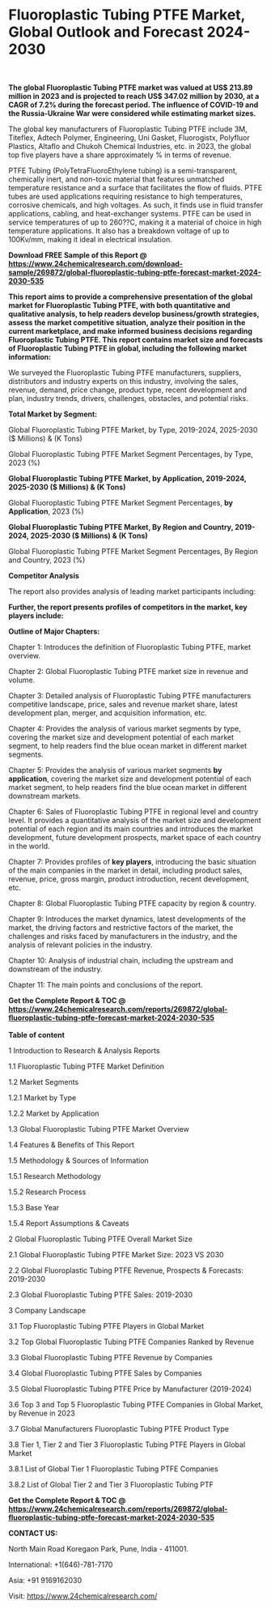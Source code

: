 <h1>Fluoroplastic Tubing PTFE Market, Global Outlook and Forecast 2024-2030</h1><br/><p><strong>The global Fluoroplastic Tubing PTFE market was valued at US$ 213.89 million in 2023 and is projected to reach US$ 347.02 million by 2030, at a <strong>CAGR</strong> of 7.2% during the forecast period. The influence of COVID-19 and the Russia-Ukraine War were considered while estimating market sizes.</strong></p><p>The global key manufacturers of Fluoroplastic Tubing PTFE include 3M, Titeflex, Adtech Polymer, Engineering, Uni Gasket, Fluorogistx, Polyfluor Plastics, Altaflo and Chukoh Chemical Industries, etc. in 2023, the global top five players have a share approximately % in terms of revenue.</p><p>PTFE Tubing (PolyTetraFluoroEthylene tubing) is a semi-transparent, chemically inert, and non-toxic material that features unmatched temperature resistance and a surface that facilitates the flow of fluids. PTFE tubes are used applications requiring resistance to high temperatures, corrosive chemicals, and high voltages. As such, it finds use in fluid transfer applications, cabling, and heat-exchanger systems. PTFE can be used in service temperatures of up to 260??C, making it a material of choice in high temperature applications. It also has a breakdown voltage of up to 100Kv/mm, making it ideal in electrical insulation.</p><div><b>Download FREE Sample of this Report @ <a href="https://www.24chemicalresearch.com/download-sample/269872/global-fluoroplastic-tubing-ptfe-forecast-market-2024-2030-535">https://www.24chemicalresearch.com/download-sample/269872/global-fluoroplastic-tubing-ptfe-forecast-market-2024-2030-535</a></b></div><p><strong>This report aims to provide a comprehensive presentation of the global market for Fluoroplastic Tubing PTFE, with both quantitative and qualitative analysis, to help readers develop business/growth strategies, assess the market competitive situation, analyze their position in the current marketplace, and make informed business decisions regarding Fluoroplastic Tubing PTFE. This report contains market size and forecasts of Fluoroplastic Tubing PTFE in global, including the following market information:</strong></p><p>We surveyed the Fluoroplastic Tubing PTFE manufacturers, suppliers, distributors and industry experts on this industry, involving the sales, revenue, demand, price change, product type, recent development and plan, industry trends, drivers, challenges, obstacles, and potential risks.</p><p><strong>Total Market by Segment:</strong></p><p>Global Fluoroplastic Tubing PTFE Market, by Type, 2019-2024, 2025-2030 ($ Millions) & (K Tons)</p><p>Global Fluoroplastic Tubing PTFE Market Segment Percentages, by Type, 2023 (%)</p><p><strong>Global Fluoroplastic Tubing PTFE Market, <strong>by Application</strong>, 2019-2024, 2025-2030 ($ Millions) & (K Tons)</strong></p><p>Global Fluoroplastic Tubing PTFE Market Segment Percentages, <strong>by Application</strong>, 2023 (%)</p><p><strong>Global Fluoroplastic Tubing PTFE Market, By Region and Country, 2019-2024, 2025-2030 ($ Millions) & (K Tons)</strong></p><p>Global Fluoroplastic Tubing PTFE Market Segment Percentages, By Region and Country, 2023 (%)</p><p><strong>Competitor Analysis</strong></p><p>The report also provides analysis of leading market participants including:</p><p><strong>Further, the report presents profiles of competitors in the market, <strong>key players</strong> include:</strong></p><p><strong>Outline of Major Chapters:</strong></p><p>Chapter 1: Introduces the definition of Fluoroplastic Tubing PTFE, market overview.</p><p>Chapter 2: Global Fluoroplastic Tubing PTFE market size in revenue and volume.</p><p>Chapter 3: Detailed analysis of Fluoroplastic Tubing PTFE manufacturers competitive landscape, price, sales and revenue market share, latest development plan, merger, and acquisition information, etc.</p><p>Chapter 4: Provides the analysis of various market segments by type, covering the market size and development potential of each market segment, to help readers find the blue ocean market in different market segments.</p><p>Chapter 5: Provides the analysis of various market segments <strong>by application</strong>, covering the market size and development potential of each market segment, to help readers find the blue ocean market in different downstream markets.</p><p>Chapter 6: Sales of Fluoroplastic Tubing PTFE in regional level and country level. It provides a quantitative analysis of the market size and development potential of each region and its main countries and introduces the market development, future development prospects, market space of each country in the world.</p><p>Chapter 7: Provides profiles of <strong>key players</strong>, introducing the basic situation of the main companies in the market in detail, including product sales, revenue, price, gross margin, product introduction, recent development, etc.</p><p>Chapter 8: Global Fluoroplastic Tubing PTFE capacity by region & country.</p><p>Chapter 9: Introduces the market dynamics, latest developments of the market, the driving factors and restrictive factors of the market, the challenges and risks faced by manufacturers in the industry, and the analysis of relevant policies in the industry.</p><p>Chapter 10: Analysis of industrial chain, including the upstream and downstream of the industry.</p><p>Chapter 11: The main points and conclusions of the report.</p><div><b>Get the Complete Report & TOC @ <a href="https://www.24chemicalresearch.com/reports/269872/global-fluoroplastic-tubing-ptfe-forecast-market-2024-2030-535">https://www.24chemicalresearch.com/reports/269872/global-fluoroplastic-tubing-ptfe-forecast-market-2024-2030-535</a></b></div><br><b>Table of content</b><p>1 Introduction to Research & Analysis Reports<br />
 
  1.1 Fluoroplastic Tubing PTFE Market Definition<br />
 
  1.2 Market Segments<br />
 
  1.2.1 Market by Type<br />
 
  1.2.2 Market by Application<br />
 
  1.3 Global Fluoroplastic Tubing PTFE Market Overview<br />
 
  1.4 Features & Benefits of This Report<br />
 
  1.5 Methodology & Sources of Information<br />
 
  1.5.1 Research Methodology<br />
 
  1.5.2 Research Process<br />
 
  1.5.3 Base Year<br />
 
  1.5.4 Report Assumptions & Caveats<br />
 
 2 Global Fluoroplastic Tubing PTFE Overall Market Size<br />
 
  2.1 Global Fluoroplastic Tubing PTFE Market Size: 2023 VS 2030<br />
 
  2.2 Global Fluoroplastic Tubing PTFE Revenue, Prospects & Forecasts: 2019-2030<br />
 
  2.3 Global Fluoroplastic Tubing PTFE Sales: 2019-2030<br />
 
 3 Company Landscape<br />
 
  3.1 Top Fluoroplastic Tubing PTFE Players in Global Market<br />
 
  3.2 Top Global Fluoroplastic Tubing PTFE Companies Ranked by Revenue<br />
 
  3.3 Global Fluoroplastic Tubing PTFE Revenue by Companies<br />
 
  3.4 Global Fluoroplastic Tubing PTFE Sales by Companies<br />
 
  3.5 Global Fluoroplastic Tubing PTFE Price by Manufacturer (2019-2024)<br />
 
  3.6 Top 3 and Top 5 Fluoroplastic Tubing PTFE Companies in Global Market, by Revenue in 2023<br />
 
  3.7 Global Manufacturers Fluoroplastic Tubing PTFE Product Type<br />
 
  3.8 Tier 1, Tier 2 and Tier 3 Fluoroplastic Tubing PTFE Players in Global Market<br />
 
  3.8.1 List of Global Tier 1 Fluoroplastic Tubing PTFE Companies<br />
 
  3.8.2 List of Global Tier 2 and Tier 3 Fluoroplastic Tubing PTF<br><div><b>Get the Complete Report & TOC @ <a href="https://www.24chemicalresearch.com/reports/269872/global-fluoroplastic-tubing-ptfe-forecast-market-2024-2030-535">https://www.24chemicalresearch.com/reports/269872/global-fluoroplastic-tubing-ptfe-forecast-market-2024-2030-535</a></b></div></p>
 
 <b>CONTACT US:</b><br>
 
 North Main Road Koregaon Park, Pune, India - 411001.<br/>
 
 International: +1(646)-781-7170<br/>
 
 Asia: +91 9169162030<br/>
 
 Visit: <a href="https://www.24chemicalresearch.com/">https://www.24chemicalresearch.com/</a>
 
 <br>